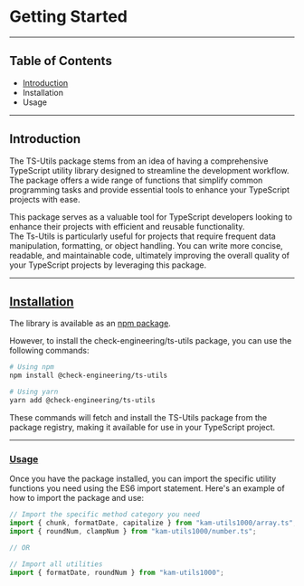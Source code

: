 # Getting Started

***

## Table of Contents

* [Introduction](getting-started.md#introduction)
* Installation
* Usage

***

## Introduction

The TS-Utils package stems from an idea of having a comprehensive TypeScript utility library designed to streamline the development workflow. \
The package offers a wide range of functions that simplify common programming tasks and provide essential tools to enhance your TypeScript projects with ease.

This package serves as a valuable tool for TypeScript developers looking to enhance their projects with efficient and reusable functionality.  \
The Ts-Utils is particularly useful for projects that require frequent data manipulation, formatting, or object handling.  You can write more concise, readable, and maintainable code, ultimately improving the overall quality of your TypeScript projects by leveraging this package.&#x20;

***

## [Installation](getting-started.md#installation)

The library is available as an [npm package](https://www.npmjs.com/package/@check-engineering/ts-utils).

However, to install the check-engineering/ts-utils package, you can use the following commands:

```bash
# Using npm
npm install @check-engineering/ts-utils

# Using yarn
yarn add @check-engineering/ts-utils
```

These commands will fetch and install the TS-Utils package from the package registry, making it available for use in your TypeScript project.

***

### [Usage](getting-started.md#usage)

Once you have the package installed, you can import the specific utility functions you need using the ES6 import statement. Here's an example of how to import the package and use:

```typescript
// Import the specific method category you need
import { chunk, formatDate, capitalize } from "kam-utils1000/array.ts";
import { roundNum, clampNum } from "kam-utils1000/number.ts";

// OR 

// Import all utilities
import { formatDate, roundNum } from "kam-utils1000";
```
